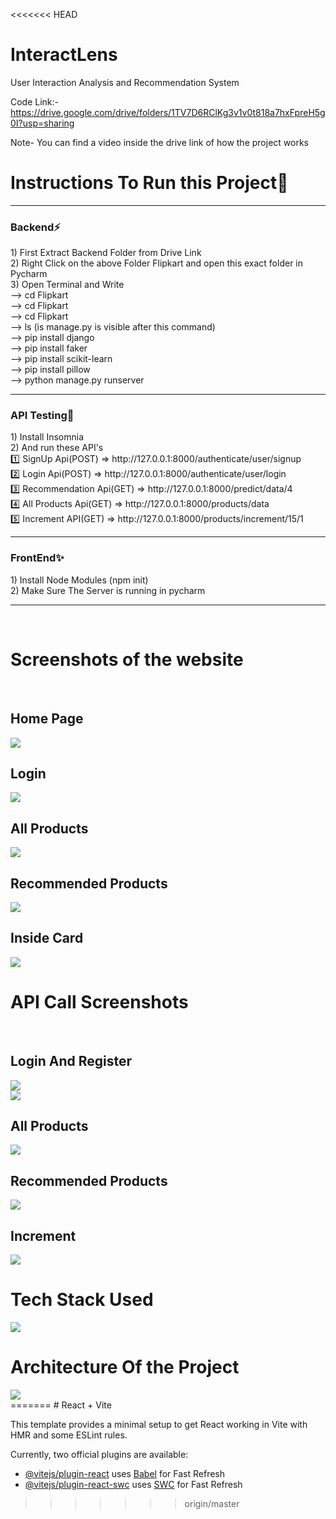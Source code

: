 <<<<<<< HEAD
# InteractLens
User Interaction Analysis and Recommendation System<br>

Code Link:- https://drive.google.com/drive/folders/1TV7D6RClKg3v1v0t818a7hxFpreH5g0I?usp=sharing<br>
<p>Note- You can find a video inside the drive link of how the project works<br></p>

<h1>Instructions To Run this Project🔨</h1>
<hr>
<h3>Backend⚡</h3>
1) First Extract Backend Folder from Drive Link<br>
2) Right Click on the above Folder Flipkart and open this exact folder in Pycharm<br>
3) Open Terminal and Write<br>
--> cd Flipkart<br>
--> cd Flipkart<br>
--> cd Flipkart<br>
--> ls (is manage.py is visible after this command)<br>
--> pip install django<br>
--> pip install faker<br>
--> pip install scikit-learn<br>
--> pip install pillow<br>
--> python manage.py runserver<br>

<hr>

<h3>API Testing💪</h3>
1) Install Insomnia<br>
2) And run these API's<br>
1️⃣ SignUp Api(POST) => http://127.0.0.1:8000/authenticate/user/signup<br>
2️⃣ Login Api(POST) => http://127.0.0.1:8000/authenticate/user/login<br>
3️⃣ Recommendation Api(GET) => http://127.0.0.1:8000/predict/data/4<br>
4️⃣ All Products Api(GET) => http://127.0.0.1:8000/products/data<br>
5️⃣ Increment API(GET) => http://127.0.0.1:8000/products/increment/15/1<br>

<hr>


<h3>FrontEnd✨</h3>
1) Install Node Modules (npm init)<br>
2) Make Sure The Server is running in pycharm<br>
<hr>
<br>
<h1>Screenshots of the website</h1><br>
<h2>Home Page</h2>
  <img src="https://github.com/Rushikeshp2002/Images/blob/main/mockup1.png" style="width=100%">
  <br>
  
  <h2>Login</h2>
  <img src="https://github.com/Rushikeshp2002/Images/blob/main/mockup7.png" style="width=100%"><br>
  
  <h2>All Products</h2>
  <img src="https://github.com/Rushikeshp2002/Images/blob/main/mockup3.png" style="width=100%"><br>
  
  <h2>Recommended Products</h2>
  <img src="https://github.com/Rushikeshp2002/Images/blob/main/mockup2.png" style="width=100%"><br>
  
  <h2>Inside Card</h2>
  <img src="https://github.com/Rushikeshp2002/Images/blob/main/mockup6.png" style="width=100%"><br>

<h1>API Call Screenshots</h1><br>
 <h2>Login And Register</h2>
  <img src="https://github.com/Rushikeshp2002/Images/blob/main/IN%25.png" style="width=100%"><br>
  <img src="https://github.com/Rushikeshp2002/Images/blob/main/IN4.png" style="width=100%"><br>
  
  <h2>All Products</h2>
  <img src="https://github.com/Rushikeshp2002/Images/blob/main/IN2.png" style="width=100%"><br>
  
  <h2>Recommended Products</h2>
  <img src="https://github.com/Rushikeshp2002/Images/blob/main/IN1.png" style="width=100%"><br>
  
  <h2>Increment</h2>
  <img src="https://github.com/Rushikeshp2002/Images/blob/main/IN3.png" style="width=100%"><br>

<h1>Tech Stack Used</h1>
  <img src="https://github.com/Rushikeshp2002/Images/blob/main/pie-chart.png" style="width=100%"><br>

<h1>Architecture Of the Project</h1>
  <img src="https://github.com/Rushikeshp2002/Images/blob/main/Architecture.png" style="width=100%"><br>
=======
# React + Vite

This template provides a minimal setup to get React working in Vite with HMR and some ESLint rules.

Currently, two official plugins are available:

- [@vitejs/plugin-react](https://github.com/vitejs/vite-plugin-react/blob/main/packages/plugin-react/README.md) uses [Babel](https://babeljs.io/) for Fast Refresh
- [@vitejs/plugin-react-swc](https://github.com/vitejs/vite-plugin-react-swc) uses [SWC](https://swc.rs/) for Fast Refresh
>>>>>>> origin/master
